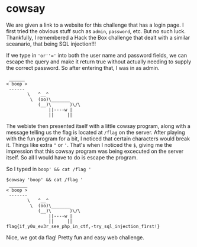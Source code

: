 # cowsay

We are given a link to a website for this challenge that has a login page.  I first tried the obvious stuff such as `admin`, `password`, etc.  But no such luck.  Thankfully, I remembered a Hack the Box challenge that dealt with a similar sceanario, that being SQL injection!!!

If we type in `'or''='` into both the user name and password fields, we can escape the query and make it return true without actually needing to supply the correct password.  So after entering that, I was in as admin.

```
 ______
< boop >
 ------
        \   ^__^
         \  (oo)\_______
            (__)\       )\/\
                ||----w |
                ||     ||
```

The webiste then presented itself with a little cowsay program, along with a message telling us the flag is located at `/flag` on the server. After playing with the fun program for a bit, I noticed that certain characters would break it.  Things like extra `"` or `'`.  That's when I noticed the `$`, giving me the impression that this cowsay program was being excecuted on the server itself.  So all I would have to do is escape the program.  

So I typed in `boop' && cat /flag '`

```
$cowsay 'boop' && cat /flag '
 _______
< boop >
 -------
        \   ^__^
         \  (oo)\_______
            (__)\       )\/\
                ||----w |
                ||     ||
flag{if_y0u_ev3r_see_php_in_ctf,-try_sql_injection_f1rst!}
```

Nice, we got da flag!  Pretty fun and easy web challenge.
